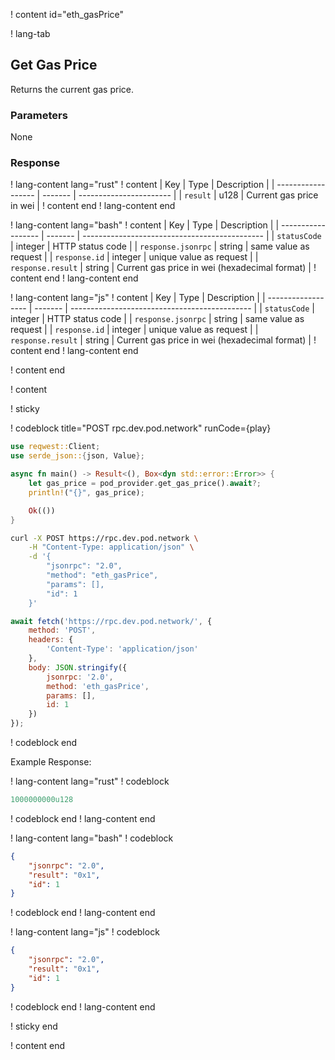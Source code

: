 <script>
    async function play() {
        return fetch('https://rpc.dev.pod.network/', {
            method: 'POST',
            headers: {
                'Content-Type': 'application/json'
            },
            body: JSON.stringify({
                jsonrpc: '2.0',
                method: 'eth_gasPrice',
                params: [],
                id: 1
            })
        });
    }
</script>

! content id="eth_gasPrice"

! lang-tab

## Get Gas Price

Returns the current gas price.

### Parameters

None

### Response

! lang-content lang="rust"
! content
| Key                | Type    | Description             |
| ------------------ | ------- | ----------------------- |
| `result`  | u128  | Current gas price in wei     |
! content end
! lang-content end


! lang-content lang="bash"
! content
| Key                | Type    | Description                                   |
| ------------------ | ------- | --------------------------------------------- |
| `statusCode`       | integer | HTTP status code                              |
| `response.jsonrpc` | string  | same value as request                         |
| `response.id`      | integer | unique value as request                       |
| `response.result`  | string  | Current gas price in wei (hexadecimal format) |
! content end
! lang-content end

! lang-content lang="js"
! content
| Key                | Type    | Description                                   |
| ------------------ | ------- | --------------------------------------------- |
| `statusCode`       | integer | HTTP status code                              |
| `response.jsonrpc` | string  | same value as request                         |
| `response.id`      | integer | unique value as request                       |
| `response.result`  | string  | Current gas price in wei (hexadecimal format) |
! content end
! lang-content end

! content end

! content

! sticky

! codeblock title="POST rpc.dev.pod.network" runCode={play}

```rust alias="rust"
use reqwest::Client;
use serde_json::{json, Value};

async fn main() -> Result<(), Box<dyn std::error::Error>> {
    let gas_price = pod_provider.get_gas_price().await?;
    println!("{}", gas_price);

    Ok(())
}
```

```bash alias="curl"
curl -X POST https://rpc.dev.pod.network \
    -H "Content-Type: application/json" \
    -d '{
        "jsonrpc": "2.0",
        "method": "eth_gasPrice",
        "params": [],
        "id": 1
    }'
```

```js alias="javascript"
await fetch('https://rpc.dev.pod.network/', {
	method: 'POST',
	headers: {
		'Content-Type': 'application/json'
	},
	body: JSON.stringify({
		jsonrpc: '2.0',
		method: 'eth_gasPrice',
		params: [],
		id: 1
	})
});
```

! codeblock end

Example Response:

! lang-content lang="rust"
! codeblock
```rust
1000000000u128
```
! codeblock end
! lang-content end

! lang-content lang="bash"
! codeblock
```json
{
	"jsonrpc": "2.0",
	"result": "0x1",
	"id": 1
}
```
! codeblock end
! lang-content end

! lang-content lang="js"
! codeblock
```json
{
	"jsonrpc": "2.0",
	"result": "0x1",
	"id": 1
}
```
! codeblock end
! lang-content end

! sticky end

! content end
